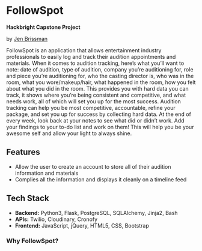 # FollowSpot

**Hackbright Capstone Project**

by [Jen Brissman](https://www.linkedin.com/in/jenbrissman/)

FollowSpot is an application that allows entertainment industry professionals to easily log and track their audition appointments and materials. 
When it comes to audition tracking, here’s what you’ll want to note: date of audition, type of audition, company you’re auditioning for, role and piece you’re auditioning for, who the casting director is, who was in the room, what you wore/makeup/hair, what happened in the room, how you felt about what you did in the room. This provides you with hard data you can track, it shows where you’re being consistent and competitive, and what needs work, all of which will set you up for the most success. Audition tracking can help you be most competitive, accountable, refine your package, and set you up for success by collecting hard data. At the end of every week, look back at your notes to see what did or didn’t work. Add your findings to your to-do list and work on them! This will help you be your awesome self and allow your light to always shine.

## Features
- Allow the user to create an account to store all of their audition information and materials
- Complies all the information and displays it cleanly on a timeline feed

## Tech Stack
- **Backend:** Python3, Flask, PostgreSQL, SQLAlchemy, Jinja2, Bash
- **APIs:** Twilio, Cloudinary, Cronofy
- **Frontend:** JavaScript, jQuery, HTML5, CSS, Bootstrap



### Why FollowSpot?

